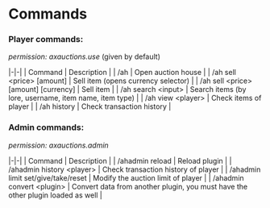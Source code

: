 # Commands

### Player commands:
*permission: axauctions.use* (given by default)

|-|-|
| Command | Description |
| /ah | Open auction house |
| /ah sell &lt;price> [amount] | Sell item (opens currency selector) |
| /ah sell &lt;price> [amount] [currency] | Sell item |
| /ah search &lt;input> | Search items (by lore, username, item name, item type) |
| /ah view &lt;player> | Check items of player |
| /ah history | Check transaction history |

### Admin commands:
*permission: axauctions.admin*

|-|-|
| Command | Description |
| /ahadmin reload | Reload plugin |
| /ahadmin history &lt;player> | Check transaction history of player |
| /ahadmin limit set/give/take/reset | Modify the auction limit of player |
| /ahadmin convert &lt;plugin> | Convert data from another plugin, you must have the other plugin loaded as well |
